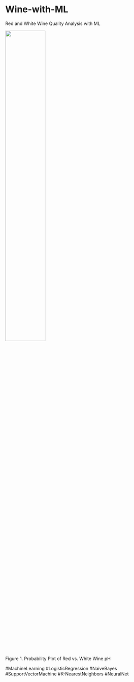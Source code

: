 # Wine-with-ML
Red and White Wine Quality Analysis with ML

<img src="https://github.com/user-attachments/assets/926357dc-7957-4d0a-a059-75fcf56190aa" width=50% height=50%>

Figure 1. Probability Plot of Red vs. White Wine pH

#MachineLearning #LogisticRegression #NaiveBayes #SupportVectorMachine #K-NearestNeighbors #NeuralNet
